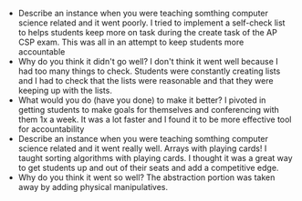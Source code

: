 * Describe an instance when you were teaching somthing computer science related and it went poorly.
I tried to implement a self-check list to helps students keep more on task during the create task of the AP CSP exam. This was all in an attempt to keep students more accountable
* Why do you think it didn't go well?
I don't think it went well because I had too many things to check. Students were constantly creating lists and I had to check that the lists were reasonable and that they were keeping up with the lists. 
* What would you do (have you done) to make it better?
I pivoted in getting students to make goals for themselves and conferencing with them 1x a week. It was a lot faster and I found it to be more effective tool for accountability 
* Describe an instance when you were teaching somthing computer science related and it went really well.
Arrays with playing cards! I taught sorting algorithms with playing cards. I thought it was a great way to get students up and out of their seats and add a competitive edge. 
* Why do you think it went so well?
The abstraction portion was taken away by adding physical manipulatives. 
